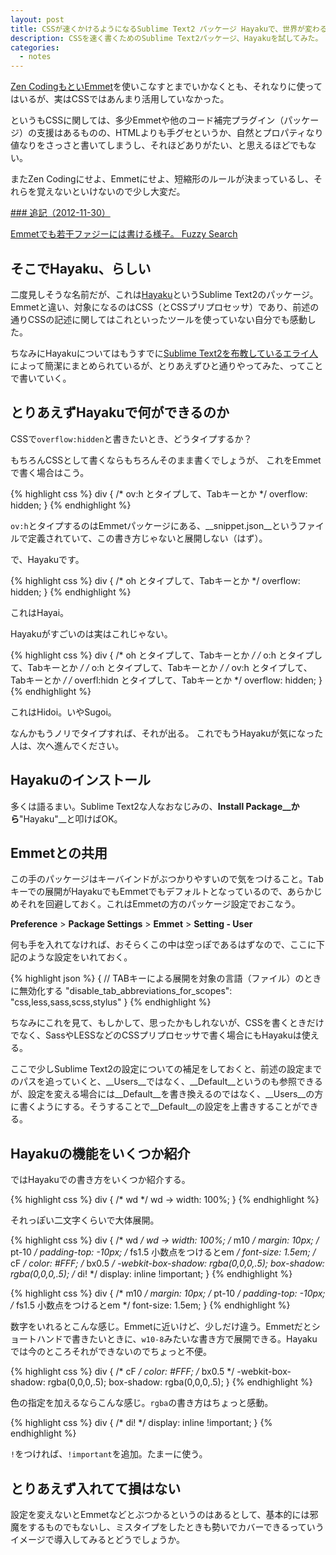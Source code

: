 ```yaml
---
layout: post
title: CSSが速くかけるようになるSublime Text2 パッケージ Hayakuで、世界が変わるらしい
description: CSSを速く書くためのSublime Text2パッケージ、Hayakuを試してみた。
categories:
  - notes
---
```

[Zen CodingもといEmmet](/notes/2012/11/27/zencoding-to-emmet.html)を使いこなすとまでいかなくとも、それなりに使ってはいるが、実はCSSではあんまり活用していなかった。

というもCSSに関しては、多少Emmetや他のコード補完プラグイン（パッケージ）の支援はあるものの、HTMLよりも手グセというか、自然とプロパティなり値なりをさっさと書いてしまうし、それほどありがたい、と思えるほどでもない。

またZen Codingにせよ、Emmetにせよ、短縮形のルールが決まっているし、それらを覚えないといけないので少し大変だ。

<ins datetime="2012-11-30">
### 追記（2012-11-30）

Emmetでも若干ファジーには書ける様子。
[Fuzzy Search](http://docs.emmet.io/css-abbreviations/fuzzy-search/)

</ins>

## そこでHayaku、らしい

二度見しそうな名前だが、これは[Hayaku](http://hayakubundle.com/)というSublime Text2のパッケージ。Emmetと違い、対象になるのはCSS（とCSSプリプロセッサ）であり、前述の通りCSSの記述に関してはこれといったツールを使っていない自分でも感動した。

ちなみにHayakuについてはもうすでに[Sublime Text2を布教しているエライ人](https://gist.github.com/4135513)によって簡潔にまとめられているが、とりあえずひと通りやってみた、ってことで書いていく。

## とりあえずHayakuで何ができるのか

CSSで`overflow:hidden`と書きたいとき、どうタイプするか？

もちろんCSSとして書くならもちろんそのまま書くでしょうが、
これをEmmetで書く場合はこう。

{% highlight css %}
div {
	/* ov:h とタイプして、Tabキーとか */
	overflow: hidden;
}
{% endhighlight %}

`ov:h`とタイプするのはEmmetパッケージにある、__snippet.json__というファイルで定義されていて、この書き方じゃないと展開しない（はず）。

で、Hayakuです。

{% highlight css %}
div {
	/* oh とタイプして、Tabキーとか */
	overflow: hidden;
}
{% endhighlight %}

これはHayai。

Hayakuがすごいのは実はこれじゃない。

{% highlight css %}
div {
	/* oh とタイプして、Tabキーとか */
	/* o:h とタイプして、Tabキーとか */
	/* o:h とタイプして、Tabキーとか */
	/* ov:h とタイプして、Tabキーとか */
	/* overfl:hidn とタイプして、Tabキーとか */
	overflow: hidden;
}
{% endhighlight %}

これはHidoi。いやSugoi。

なんかもうノリでタイプすれば、それが出る。
これでもうHayakuが気になった人は、次へ進んでください。

## Hayakuのインストール

多くは語るまい。Sublime Text2な人なおなじみの、__Install Package__から__"Hayaku"__と叩けばOK。

## Emmetとの共用

この手のパッケージはキーバインドがぶつかりやすいので気をつけること。<kbd>Tab</kbd>キーでの展開がHayakuでもEmmetでもデフォルトとなっているので、あらかじめそれを回避しておく。これはEmmetの方のパッケージ設定でおこなう。

__Preference__ > __Package Settings__ > __Emmet__ > __Setting - User__

何も手を入れてなければ、おそらくこの中は空っぽであるはずなので、ここに下記のような設定をいれておく。

{% highlight json %}
{
	// TABキーによる展開を対象の言語（ファイル）のときに無効化する
	"disable_tab_abbreviations_for_scopes": "css,less,sass,scss,stylus"
}
{% endhighlight %}

ちなみにこれを見て、もしかして、思ったかもしれないが、CSSを書くときだけでなく、SassやLESSなどのCSSプリプロセッサで書く場合にもHayakuは使える。

ここで少しSublime Text2の設定についての補足をしておくと、前述の設定までのパスを追っていくと、__Users__ではなく、__Default__というのも参照できるが、設定を変える場合には__Default__を書き換えるのではなく、__Users__の方に書くようにする。そうすることで__Default__の設定を上書きすることができる。

## Hayakuの機能をいくつか紹介

ではHayakuでの書き方をいくつか紹介する。

{% highlight css %}
div {
	/* wd */
	wd → width: 100%;
}
{% endhighlight %}

それっぽい二文字くらいで大体展開。

{% highlight css %}
div {
	/* wd */
	wd → width: 100%;
	/* m10 */
	margin: 10px;
	/* pt-10 */
	padding-top: -10px;
	/* fs1.5 小数点をつけるとem */
	font-size: 1.5em;
	/* cF */
	color: #FFF;
	/* bx0.5 */
	-webkit-box-shadow: rgba(0,0,0,.5);
	        box-shadow: rgba(0,0,0,.5);
	/* di! */
	display: inline !important;
}
{% endhighlight %}

{% highlight css %}
div {
	/* m10 */
	margin: 10px;
	/* pt-10 */
	padding-top: -10px;
	/* fs1.5 小数点をつけるとem */
	font-size: 1.5em;
}
{% endhighlight %}

数字をいれるとこんな感じ。Emmetに近いけど、少しだけ違う。Emmetだとショートハンドで書きたいときに、`w10-8`みたいな書き方で展開できる。Hayakuでは今のところそれができないのでちょっと不便。

{% highlight css %}
div {
	/* cF */
	color: #FFF;
	/* bx0.5 */
	-webkit-box-shadow: rgba(0,0,0,.5);
	        box-shadow: rgba(0,0,0,.5);
}
{% endhighlight %}

色の指定を加えるならこんな感じ。`rgba`の書き方はちょっと感動。

{% highlight css %}
div {
	/* di! */
	display: inline !important;
}
{% endhighlight %}

`!`をつければ、`!important`を追加。たまーに使う。

## とりあえず入れてて損はない

設定を変えないとEmmetなどとぶつかるというのはあるとして、基本的には邪魔をするものでもないし、ミスタイプをしたときも勢いでカバーできるっていうイメージで導入してみるとどうでしょうか。

